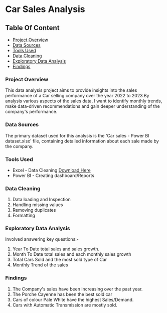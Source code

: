 # Car Sales Analysis

## Table Of Content

- [Project Overview](#project-overview)
- [Data Sources](#data-sources)
- [Tools Used](#tools-used)
- [Data Cleaning](#data-cleaning)
- [Exploratory Data Analysis](#exploratory-data-analysis)
- [Findings](#findings)





### Project Overview

This data analysis project aims to provide insights into the sales performance of a Car selling company over the year 2022 to 2023.By analysis various aspects of the sales data, I want to identify monthly trends, make data-driven recommendations and gain deeper understanding of the company's performance. 

### Data Sources

The primary dataset used for this analysis is the 'Car sales - Power BI dataset.xlsx' file, containing detailed information about each sale made by the company. 

### Tools Used

- Excel - Data Cleaning [Download Here](https://microsoft.com)
- Power BI - Creating dashboard/Reports

### Data Cleaning

1. Data loading and Inspection
2. Handling missing values
3. Removing duplicates
4. Formatting

### Exploratory Data Analysis

Involved answering key questions:-

1. Year To Date total sales and sales growth.
2. Month To Date total sales and each monthly sales growth
3. Total Cars Sold and the most sold type of Car
4. Monthly Trend of the sales

### Findings

1. The Company's sales have been increasing over the past year.
2. The Porche Cayenne has been the best sold car
3. Cars of colour Pale White have the highest Sales/Demand.
4. Cars with Automatic Transmission are mostly sold.











   
